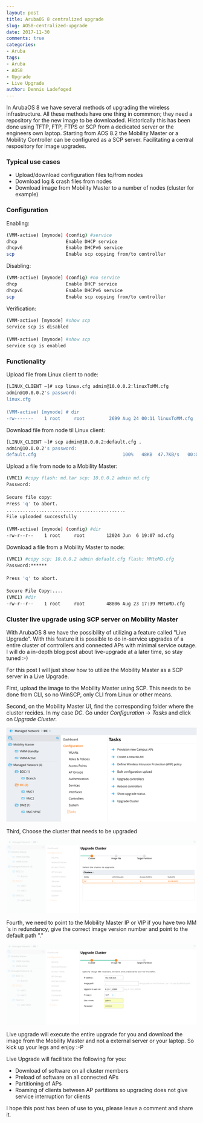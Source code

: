 ```yaml
---
layout: post
title: ArubaOS 8 centralized upgrade
slug: AOS8-centralized-upgrade
date: 2017-11-30
comments: true
categories:
- Aruba
tags:
- Aruba
- AOS8
- Upgrade
- Live Upgrade
author: Dennis Ladefoged
---
```

In ArubaOS 8 we have several methods of upgrading the wireless infrastructure. All these methods have one thing in commmon; they need a repository for the new image to be downloaded. Historically this has been done using TFTP, FTP, FTPS or SCP from a dedicated server or the engineers own laptop.
Starting from AOS 8.2 the Mobility Master or a Mobility Controller can be configured as a SCP server. Facilitating a central respository for image upgrades.
<!--more-->
### Typical use cases
* Upload/download configuration files to/from nodes
* Download log & crash files from nodes
* Download image from Mobility Master to a number of nodes (cluster for example)

### Configuration

Enabling:

```sh
(VMM-active) [mynode] (config) #service
dhcp                  Enable DHCP service
dhcpv6                Enable DHCPv6 service
scp                   Enable scp copying from/to controller
```

Disabling:

```sh
(VMM-active) [mynode] (config) #no service
dhcp                  Enable DHCP service
dhcpv6                Enable DHCPv6 service
scp                   Enable scp copying from/to controller
```

Verification:

```sh
(VMM-active) [mynode] #show scp
service scp is disabled

(VMM-active) [mynode] #show scp
service scp is enabled
```

### Functionality

Upload file from Linux client to node:

```sh
[LINUX_CLIENT ~]# scp linux.cfg admin@10.0.0.2:linuxToMM.cfg
admin@10.0.0.2's password:
linux.cfg 

(VMM-active) [mynode] # dir
-rw-------    1 root     root         2699 Aug 24 00:11 linuxToMM.cfg
```

Download file from node til Linux client:

```sh
[LINUX_CLIENT ~]# scp admin@10.0.0.2:default.cfg .
admin@10.0.0.2's password:
default.cfg                                100%   48KB  47.7KB/s   00:00
```

Upload a file from node to a Mobility Master:

```sh
(VMC1) #copy flash: md.tar scp: 10.0.0.2 admin md.cfg
Password:

Secure file copy:
Press 'q' to abort.
............................................
File uploaded successfully

(VMM-active) [mynode] (config) #dir
-rw-r--r--    1 root     root        12024 Jun  6 19:07 md.cfg
```

Download a file from a Mobility Master to node:

```sh
(VMC1) #copy scp: 10.0.0.2 admin default.cfg flash: MMtoMD.cfg
Password:******

Press 'q' to abort.

Secure File Copy:....
(VMC1) #dir
-rw-r--r--    1 root     root        48806 Aug 23 17:39 MMtoMD.cfg
```

### Cluster live upgrade using SCP server on Mobility Master

With ArubaOS 8 we have the possibility of utilizing a feature called "Live Upgrade". With this feature it is possible to do in-service upgrades of a entire cluster of controllers and connected APs with minimal service outage. I will do a in-depth blog post about live-upgrade at a later time, so stay tuned :-)

For this post I will just show how to utilize the Mobility Master as a SCP server in a Live Upgrade.

First, upload the image to the Mobility Master using SCP. This needs to be done from CLI, so no WinSCP, only CLI from Linux or other means.

Second, on the Mobility Master UI, find the corresponding folder where the cluster recides. In my case _DC_. Go under _Configuration_ -> _Tasks_ and click on _Upgrade Cluster_.

[![step1](/assets/2017/11/step1_cluster_upgrade.png)](/assets/2017/11/step1_cluster_upgrade.png)

Third, Choose the cluster that needs to be upgraded

[![step2](/assets/2017/11/step2_cluster_upgrade.png)](/assets/2017/11/step2_cluster_upgrade.png)

Fourth, we need to point to the Mobility Master IP or VIP if you have two MM´s in redundancy, give the correct image version number and point to the default path "."

[![step3](/assets/2017/11/step3_cluster_upgrade.png)](/assets/2017/11/step3_cluster_upgrade.png)

Live upgrade will execute the entire upgrade for you and download the image from the Mobility Master and not a external server or your laptop. So kick up your legs and enjoy :-P

Live Upgrade will facilitate the following for you:

* Download of software on all cluster members
* Preload of software on all connected APs
* Partitioning of APs
* Roaming of clients between AP partitions so upgrading does not give service interruption for clients

I hope this post has been of use to you, please leave a comment and share it.
